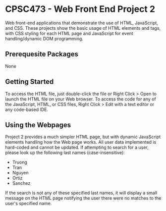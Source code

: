 # CPSC473 - Web Front End Project 2

Web front-end applications that demonstrate the use of HTML, JavaScript, and CSS. These projects show the basic usage of HTML elements and tags, with CSS styling for each HTML page and JavaScript for event handling/dynamic DOM programming.

## Prerequesite Packages

None

## Getting Started

To access the HTML file, just double-click the file or Right Click > Open to launch the HTML file on your Web browser. To access the code for any of the JavaScript, HTML, or CSS files, Right Click > Edit with a text editor or any code-based IDE.

## Using the Webpages

Project 2 provides a much simpler HTML page, but with dynamic JavaScript elements handling how the Web page works. All user data implemented is hard-coded and cannot be updated. If attempting to search for a user, please look up the following last names (case-insensitive):
* Truong
* Tran
* Nguyen
* Ortiz
* Sanchez

If the search is not any of these specified last names, it will display a small message on the HTML page notifying the user there were no matches to the user's specified name.
